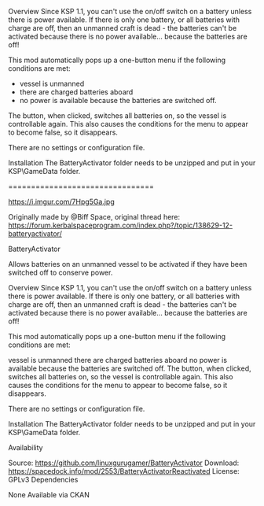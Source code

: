 
Overview
Since KSP 1.1, you can't use the on/off switch on a battery unless there is power available. If there is only one battery, or all batteries with charge are off, then an unmanned craft is dead - the batteries can't be activated because there is no power available... because the batteries are off!

This mod automatically pops up a one-button menu if the following conditions are met:
* vessel is unmanned
* there are charged batteries aboard
* no power is available because the batteries are switched off.

The button, when clicked, switches all batteries on, so the vessel is controllable again. This also causes the conditions for the menu to appear to become false, so it disappears.

There are no settings or configuration file.

Installation
The BatteryActivator folder needs to be unzipped and put in your KSP\GameData folder. 

================================


https://i.imgur.com/7Hpg5Ga.jpg

Originally made by @Biff Space, original thread here: https://forum.kerbalspaceprogram.com/index.php?/topic/138629-12-batteryactivator/

BatteryActivator

Allows batteries on an unmanned vessel to be activated if they have been switched off to conserve power.

Overview
Since KSP 1.1, you can't use the on/off switch on a battery unless there is power available. If there is only one battery, or all batteries with charge are off, then an unmanned craft is dead - the batteries can't be activated because there is no power available... because the batteries are off!

This mod automatically pops up a one-button menu if the following conditions are met:

vessel is unmanned
there are charged batteries aboard
no power is available because the batteries are switched off.
The button, when clicked, switches all batteries on, so the vessel is controllable again. This also causes the conditions for the menu to appear to become false, so it disappears.

There are no settings or configuration file.

Installation
The BatteryActivator folder needs to be unzipped and put in your KSP\GameData folder. 

Availability

Source: https://github.com/linuxgurugamer/BatteryActivator
Download: https://spacedock.info/mod/2553/BatteryActivatorReactivated
License:  GPLv3
Dependencies

None
Available via CKAN